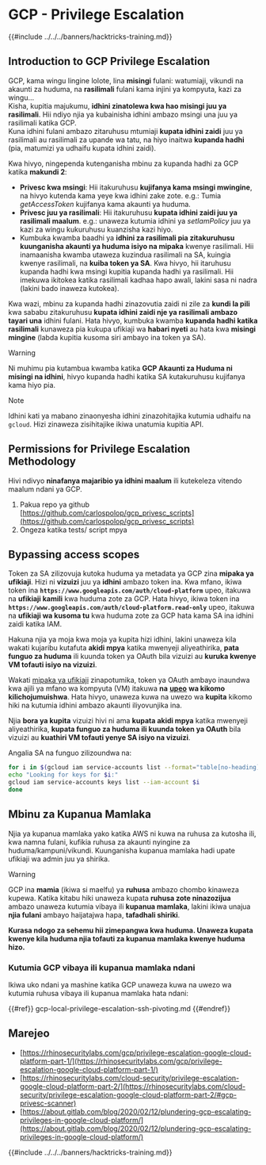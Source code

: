 # GCP - Privilege Escalation

{{#include ../../../banners/hacktricks-training.md}}

## Introduction to GCP Privilege Escalation <a href="#introduction-to-gcp-privilege-escalation" id="introduction-to-gcp-privilege-escalation"></a>

GCP, kama wingu lingine lolote, lina **misingi** fulani: watumiaji, vikundi na akaunti za huduma, na **rasilimali** fulani kama injini ya kompyuta, kazi za wingu…\
Kisha, kupitia majukumu, **idhini zinatolewa kwa hao misingi juu ya rasilimali**. Hii ndiyo njia ya kubainisha idhini ambazo msingi una juu ya rasilimali katika GCP.\
Kuna idhini fulani ambazo zitaruhusu mtumiaji **kupata idhini zaidi** juu ya rasilimali au rasilimali za upande wa tatu, na hiyo inaitwa **kupanda hadhi** (pia, matumizi ya udhaifu kupata idhini zaidi).

Kwa hivyo, ningependa kutenganisha mbinu za kupanda hadhi za GCP katika **makundi 2**:

- **Privesc kwa msingi**: Hii itakuruhusu **kujifanya kama msingi mwingine**, na hivyo kutenda kama yeye kwa idhini zake zote. e.g.: Tumia _getAccessToken_ kujifanya kama akaunti ya huduma.
- **Privesc juu ya rasilimali**: Hii itakuruhusu **kupata idhini zaidi juu ya rasilimali maalum**. e.g.: unaweza kutumia idhini ya _setIamPolicy_ juu ya kazi za wingu kukuruhusu kuanzisha kazi hiyo.
- Kumbuka kwamba baadhi ya **idhini za rasilimali pia zitakuruhusu kuunganisha akaunti ya huduma isiyo na mipaka** kwenye rasilimali. Hii inamaanisha kwamba utaweza kuzindua rasilimali na SA, kuingia kwenye rasilimali, na **kuiba token ya SA**. Kwa hivyo, hii itaruhusu kupanda hadhi kwa msingi kupitia kupanda hadhi ya rasilimali. Hii imekuwa ikitokea katika rasilimali kadhaa hapo awali, lakini sasa ni nadra (lakini bado inaweza kutokea).

Kwa wazi, mbinu za kupanda hadhi zinazovutia zaidi ni zile za **kundi la pili** kwa sababu zitakuruhusu **kupata idhini zaidi nje ya rasilimali ambazo tayari una** idhini fulani. Hata hivyo, kumbuka kwamba **kupanda hadhi katika rasilimali** kunaweza pia kukupa ufikiaji wa **habari nyeti** au hata kwa **misingi mingine** (labda kupitia kusoma siri ambayo ina token ya SA).

> [!WARNING]
> Ni muhimu pia kutambua kwamba katika **GCP Akaunti za Huduma ni misingi na idhini**, hivyo kupanda hadhi katika SA kutakuruhusu kujifanya kama hiyo pia.

> [!NOTE]
> Idhini kati ya mabano zinaonyesha idhini zinazohitajika kutumia udhaifu na `gcloud`. Hizi zinaweza zisihitajike ikiwa unatumia kupitia API.

## Permissions for Privilege Escalation Methodology

Hivi ndivyo **ninafanya majaribio ya idhini maalum** ili kutekeleza vitendo maalum ndani ya GCP.

1. Pakua repo ya github [https://github.com/carlospolop/gcp_privesc_scripts](https://github.com/carlospolop/gcp_privesc_scripts)
2. Ongeza katika tests/ script mpya

## Bypassing access scopes <a href="#bypassing-access-scopes" id="bypassing-access-scopes"></a>

Token za SA zilizovuja kutoka huduma ya metadata ya GCP zina **mipaka ya ufikiaji**. Hizi ni **vizuizi** juu ya **idhini** ambazo token ina. Kwa mfano, ikiwa token ina **`https://www.googleapis.com/auth/cloud-platform`** upeo, itakuwa na **ufikiaji kamili** kwa huduma zote za GCP. Hata hivyo, ikiwa token ina **`https://www.googleapis.com/auth/cloud-platform.read-only`** upeo, itakuwa na **ufikiaji wa kusoma tu** kwa huduma zote za GCP hata kama SA ina idhini zaidi katika IAM.

Hakuna njia ya moja kwa moja ya kupita hizi idhini, lakini unaweza kila wakati kujaribu kutafuta **akidi mpya** katika mwenyeji aliyeathirika, **pata funguo za huduma** ili kuunda token ya OAuth bila vizuizi au **kuruka kwenye VM tofauti isiyo na vizuizi**.

Wakati [mipaka ya ufikiaji](https://cloud.google.com/compute/docs/access/service-accounts#accesscopesiam) zinapotumika, token ya OAuth ambayo inaundwa kwa ajili ya mfano wa kompyuta (VM) itakuwa **na** [**upeo**](https://oauth.net/2/scope/) **wa kikomo kilichojumuishwa**. Hata hivyo, unaweza kuwa na uwezo wa **kupita** kikomo hiki na kutumia idhini ambazo akaunti iliyovunjika ina.

Njia **bora ya kupita** vizuizi hivi ni ama **kupata akidi mpya** katika mwenyeji aliyeathirika, **kupata funguo za huduma ili kuunda token ya OAuth** bila vizuizi au **kuathiri VM tofauti yenye SA isiyo na vizuizi**.

Angalia SA na funguo zilizoundwa na:
```bash
for i in $(gcloud iam service-accounts list --format="table[no-heading](email)"); do
echo "Looking for keys for $i:"
gcloud iam service-accounts keys list --iam-account $i
done
```
## Mbinu za Kupanua Mamlaka

Njia ya kupanua mamlaka yako katika AWS ni kuwa na ruhusa za kutosha ili, kwa namna fulani, kufikia ruhusa za akaunti nyingine za huduma/kampuni/vikundi. Kuunganisha kupanua mamlaka hadi upate ufikiaji wa admin juu ya shirika.

> [!WARNING]
> GCP ina **mamia** (ikiwa si maelfu) ya **ruhusa** ambazo chombo kinaweza kupewa. Katika kitabu hiki unaweza kupata **ruhusa zote ninazozijua** ambazo unaweza kutumia vibaya ili **kupanua mamlaka**, lakini ikiwa unajua **njia fulani** ambayo haijatajwa hapa, **tafadhali shiriki**.

**Kurasa ndogo za sehemu hii zimepangwa kwa huduma. Unaweza kupata kwenye kila huduma njia tofauti za kupanua mamlaka kwenye huduma hizo.**

### Kutumia GCP vibaya ili kupanua mamlaka ndani

Ikiwa uko ndani ya mashine katika GCP unaweza kuwa na uwezo wa kutumia ruhusa vibaya ili kupanua mamlaka hata ndani:

{{#ref}}
gcp-local-privilege-escalation-ssh-pivoting.md
{{#endref}}

## Marejeo

- [https://rhinosecuritylabs.com/gcp/privilege-escalation-google-cloud-platform-part-1/](https://rhinosecuritylabs.com/gcp/privilege-escalation-google-cloud-platform-part-1/)
- [https://rhinosecuritylabs.com/cloud-security/privilege-escalation-google-cloud-platform-part-2/](https://rhinosecuritylabs.com/cloud-security/privilege-escalation-google-cloud-platform-part-2/#gcp-privesc-scanner)
- [https://about.gitlab.com/blog/2020/02/12/plundering-gcp-escalating-privileges-in-google-cloud-platform/](https://about.gitlab.com/blog/2020/02/12/plundering-gcp-escalating-privileges-in-google-cloud-platform/)

{{#include ../../../banners/hacktricks-training.md}}
